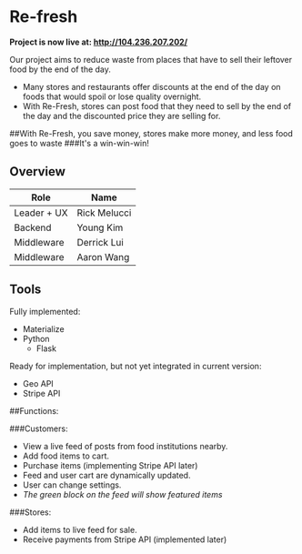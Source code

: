 # Re-fresh

**Project is now live at: http://104.236.207.202/**

Our project aims to reduce waste from places that have to sell their leftover food by the end of the day. 
  - Many stores and restaurants offer discounts at the end of the day on foods that would spoil or lose quality overnight.
  - With Re-Fresh, stores can post food that they need to sell by the end of the day and the discounted price they are selling for.


##With Re-Fresh, you save money, stores make more money, and less food goes to waste
###It's a win-win-win!

## Overview

| Role        | Name            |
|-------------|--------------   |
| Leader + UX | Rick Melucci    |
| Backend     |  Young Kim      |
| Middleware  |  Derrick Lui    |
| Middleware  |  Aaron Wang     |

## Tools

Fully implemented:
- Materialize
- Python
  - Flask
  
Ready for implementation, but not yet integrated in current version:
- Geo API
- Stripe API

##Functions:

###Customers:
  - View a live feed of posts from food institutions nearby.
  - Add food items to cart.
  - Purchase items (implementing Stripe API later)
  - Feed and user cart are dynamically updated.
  - User can change settings.
  - *The green block on the feed will show featured items*

###Stores:
  - Add items to live feed for sale.
  - Receive payments from Stripe API (implemented later)

